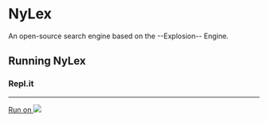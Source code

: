 # NyLex
An open-source search engine based on the --Explosion-- Engine.

## Running NyLex

### Repl.it
____________________
<a href="https://repl.it/github/pixl-8/NyLex">Run on <img src="https://cdn.pixl8.dev/images/ReplitLogo.png"></a>
